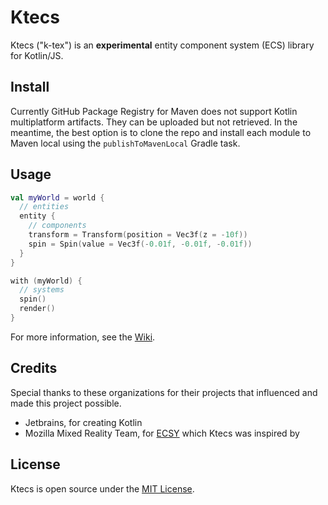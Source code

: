 # Ktecs

Ktecs ("k-tex") is an **experimental** entity component system (ECS) library for Kotlin/JS.

## Install

Currently GitHub Package Registry for Maven does not support Kotlin multiplatform artifacts. They can be uploaded but not retrieved. In the meantime, the best option is to clone the repo and install each module to Maven local using the `publishToMavenLocal` Gradle task.

## Usage

```kotlin
val myWorld = world {
  // entities
  entity {
    // components
    transform = Transform(position = Vec3f(z = -10f))
    spin = Spin(value = Vec3f(-0.01f, -0.01f, -0.01f))
  }
}

with (myWorld) {
  // systems
  spin()
  render()
}
```

For more information, see the [Wiki](https://github.com/tschie/ktecs/wiki).

## Credits

Special thanks to these organizations for their projects that influenced and made this project possible. 

- Jetbrains, for creating Kotlin
- Mozilla Mixed Reality Team, for [ECSY](https://ecsy.io/) which Ktecs was inspired by

## License

Ktecs is open source under the [MIT License](LICENSE).
